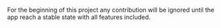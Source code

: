 For the beginning of this project any contribution will be ignored until the app reach a stable state with all features included.

